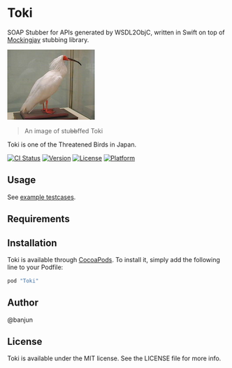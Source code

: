 # Toki

SOAP Stubber for APIs generated by WSDL2ObjC, written in Swift on top of [Mockingjay](https://github.com/kylef/Mockingjay) stubbing library.
 
 ![Toki](misc/Ibis_KIN.JPG)

> An image of stu~~bb~~ffed Toki
 
 Toki is one of the Threatened Birds in Japan.

[![CI Status](http://img.shields.io/travis/banjun/Toki.svg?style=flat)](https://travis-ci.org/banjun/Toki)
[![Version](https://img.shields.io/cocoapods/v/Toki.svg?style=flat)](http://cocoapods.org/pods/Toki)
[![License](https://img.shields.io/cocoapods/l/Toki.svg?style=flat)](http://cocoapods.org/pods/Toki)
[![Platform](https://img.shields.io/cocoapods/p/Toki.svg?style=flat)](http://cocoapods.org/pods/Toki)

## Usage

See [example testcases](https://github.com/banjun/Toki/blob/master/Example/Tests/Tests.swift).

## Requirements

## Installation

Toki is available through [CocoaPods](http://cocoapods.org). To install
it, simply add the following line to your Podfile:

```ruby
pod "Toki"
```

## Author

@banjun

## License

Toki is available under the MIT license. See the LICENSE file for more info.
